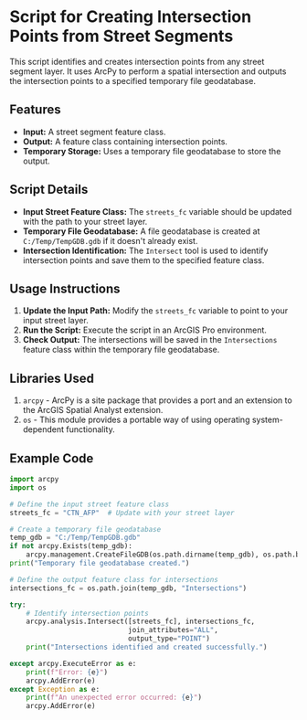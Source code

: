 # Script for Creating Intersection Points from Street Segments

This script identifies and creates intersection points from any street segment layer. It uses ArcPy to perform a spatial intersection and outputs the intersection points to a specified temporary file geodatabase.

## Features

- **Input:** A street segment feature class.
- **Output:** A feature class containing intersection points.
- **Temporary Storage:** Uses a temporary file geodatabase to store the output.

## Script Details

- **Input Street Feature Class:** The `streets_fc` variable should be updated with the path to your street layer.
- **Temporary File Geodatabase:** A file geodatabase is created at `C:/Temp/TempGDB.gdb` if it doesn't already exist.
- **Intersection Identification:** The `Intersect` tool is used to identify intersection points and save them to the specified feature class.

## Usage Instructions

1. **Update the Input Path:** Modify the `streets_fc` variable to point to your input street layer.
2. **Run the Script:** Execute the script in an ArcGIS Pro environment.
3. **Check Output:** The intersections will be saved in the `Intersections` feature class within the temporary file geodatabase.

## Libraries Used

1. `arcpy` - ArcPy is a site package that provides a port and an extension to the ArcGIS Spatial Analyst extension.
2. `os` - This module provides a portable way of using operating system-dependent functionality.

## Example Code

```python
import arcpy
import os

# Define the input street feature class
streets_fc = "CTN_AFP"  # Update with your street layer

# Create a temporary file geodatabase
temp_gdb = "C:/Temp/TempGDB.gdb"
if not arcpy.Exists(temp_gdb):
    arcpy.management.CreateFileGDB(os.path.dirname(temp_gdb), os.path.basename(temp_gdb))
print("Temporary file geodatabase created.")

# Define the output feature class for intersections
intersections_fc = os.path.join(temp_gdb, "Intersections")

try:
    # Identify intersection points
    arcpy.analysis.Intersect([streets_fc], intersections_fc, 
                             join_attributes="ALL", 
                             output_type="POINT")
    print("Intersections identified and created successfully.")

except arcpy.ExecuteError as e:
    print(f"Error: {e}")
    arcpy.AddError(e)
except Exception as e:
    print(f"An unexpected error occurred: {e}")
    arcpy.AddError(e)

